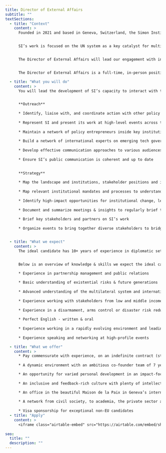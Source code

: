 ```yaml
---
title: Director of External Affairs
subtitle: ""
textSections:
  - title: "Context"
    content: >
      Founded in 2021 and based in Geneva, Switzerland, the Simon Institute for Longterm Governance (SI) works to support the governance of emerging technologies and existential risks, building on Herbert Simon's vision of future-proof policymaking processes. Operating at the interface of science and policy, SI synthesizes research and connects thought leaders to decision-makers. 


      SI’s work is focused on the UN system as a key catalyst for multilateral cooperation, which is necessary for humanity to flourish sustainably. Being embedded in international Geneva and the wider Swiss foreign policy community, SI supports Switzerland in its role as the global hub driving a scientific multilateralism focused on furthering universal values.


      The Director of External Affairs will lead our engagement with international organizations, governments and the broader public. This role is travel-intense, as our stakeholders are spread across continents and in-person interaction is key to building trust and bandwidth. Together with the founders and incoming team, you will develop strategies for outreach and communications and likely develop your own team.


      The Director of External Affairs is a full-time, in-person position. It is one of 3-4 roles that we expect to hire for until the end of 2022. As such, it will play a key role in defining the organization’s culture and processes as we grow.

  - title: "What you will do"
    content: >
      You will lead the development of SI’s capacity to interact with the rest of the world, for example by developing effective framings of key ideas for diverse contexts, socializing solutions, briefing stakeholders or coordinating our communications.


      **Outreach**
      
      * Identify, liaise with, and coordinate action with other policy champions on global catastrophic risk
      
      * Represent SI and present its work at high-level events across the globe
      
      * Maintain a network of policy entrepreneurs inside key institutions to implement recommendations
      
      * Build a network of international experts on emerging tech governance issues for diverse and legitimate input into policy processes
      
      * Develop effective communication approaches to various audiences
      
      * Ensure SI’s public communication is coherent and up to date
      

      **Strategy**
      
      * Map the landscape and institutions, stakeholder positions and interests, vocabularies and framings
      
      * Map relevant institutional mandates and processes to understand other actor’s strategies 
      
      * Identify high-impact opportunities for institutional change, legislative change or process support
      
      * Document and summarize meetings & insights to regularly brief the team on external developments
      
      * Brief key stakeholders and partners on SI’s work
      
      * Organize events to bring together diverse stakeholders to bridge gaps      


  - title: "What we expect"
    content: >
      The ideal candidate has 10+ years of experience in diplomatic settings, and continues to be eager to learn and grow. You will have to be willing to move to Geneva, as we do not yet have the capacity for continuous remote work. We expect you to be motivated to stay at the organization for at least 3 years while it grows into a mature organization. As SI is young, you will have to show a lot of initiative and be willing to lean into stress to resolve conflicts. 


      Below is an overview of knowledge & skills we expect the ideal candidate to have. These aren’t necessary conditions. As this is our first hiring round, we are not highly confident in our ability to predict the profile of the perfect candidate. We encourage anyone who can handle the responsibilities outlined above to apply.

      * Experience in partnership management and public relations
  
      * Basic understanding of existential risks & future generations
  
      * Advanced understanding of the multilateral system and international affairs
      
      * Experience working with stakeholders from low and middle income countries
      
      * Experience in a disarmament, arms control or disaster risk reduction
      
      * Perfect English - written & oral
      
      * Experience working in a rapidly evolving environment and leading teams
      
      * Experience speaking and networking at high-profile events

  - title: "What we offer"
    content: >
      * Pay commensurate with experience, on an indefinite contract (starting at 120’000-150’000/year)
      
      * A dynamic environment with an ambitious co-founder team of 7 years

      * An opportunity for varied personal development in an impact-focused organization
      
      * An inclusive and feedback-rich culture with plenty of intellectual stimulation

      * An office in the beautiful Maison de la Paix in Geneva’s international district
      
      * A network from civil society, to academia, the private sector and governments
      
      * Visa sponsorship for exceptional non-EU candidates
  - title: "Apply"
    content: >
      <iframe class="airtable-embed" src="https://airtable.com/embed/shrmrPRmaSylt2ljL?backgroundColor=green" frameborder="0" onmousewheel="" width="100%" height="533" style="background: transparent; border: 1px solid #ccc;"></iframe>
    
seo:
  title: ""
  description: ""
---
```


